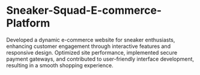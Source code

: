 # Sneaker-Squad-E-commerce-Platform
Developed a dynamic e-commerce website for sneaker enthusiasts, enhancing customer engagement through interactive features 
and responsive design. Optimized site performance, implemented secure payment gateways, and contributed to user-friendly 
interface development, resulting in a smooth shopping experience.
